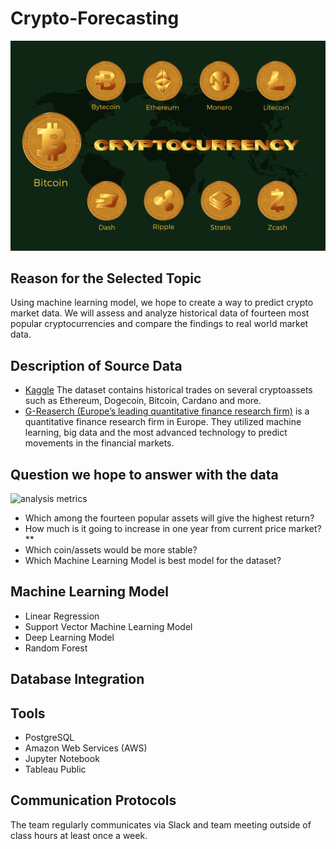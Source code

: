 # Crypto-Forecasting
![](Images/cryptocurrency-6791069_1280.png)

## Reason for the Selected Topic
Using machine learning model, we hope to create a way to predict crypto market data. We will assess and analyze historical data of fourteen most popular cryptocurrencies and compare the findings to real world market data.

## Description of Source Data
- [Kaggle](https://www.kaggle.com/competitions/g-research-crypto-forecasting/data) The dataset contains historical trades on several cryptoassets such as Ethereum, Dogecoin, Bitcoin, Cardano and more.
- [G-Reaserch (Europe’s leading quantitative finance research firm)](https://www.gresearch.co.uk/) is a quantitative finance research firm in Europe. They utilized machine learning, big data and the most advanced technology to predict movements in the financial markets.

## Question we hope to answer with the data
![analysis metrics](https://user-images.githubusercontent.com/107179765/197721081-94517e80-0406-445b-be75-dadd195f5fb7.png)
- Which among the fourteen popular assets will give the highest return?
- How much is it going to increase in one year from current price market?**
- Which coin/assets would be more stable?
- Which Machine Learning Model is best model for the dataset?

## Machine Learning Model
- Linear Regression 
- Support Vector Machine Learning Model
- Deep Learning Model
- Random Forest

## Database Integration

## Tools
- PostgreSQL
- Amazon Web Services (AWS)
- Jupyter Notebook
- Tableau Public

## Communication Protocols
The team regularly communicates via Slack and team meeting outside of class hours at least once a week.


